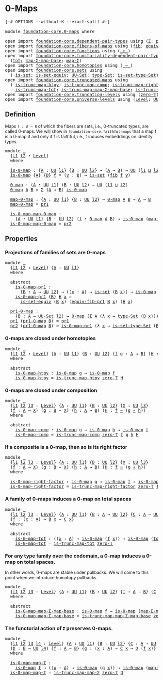 # 0-Maps

<pre class="Agda"><a id="19" class="Symbol">{-#</a> <a id="23" class="Keyword">OPTIONS</a> <a id="31" class="Pragma">--without-K</a> <a id="43" class="Pragma">--exact-split</a> <a id="57" class="Symbol">#-}</a>

<a id="62" class="Keyword">module</a> <a id="69" href="foundation-core.0-maps.html" class="Module">foundation-core.0-maps</a> <a id="92" class="Keyword">where</a>

<a id="99" class="Keyword">open</a> <a id="104" class="Keyword">import</a> <a id="111" href="foundation-core.dependent-pair-types.html" class="Module">foundation-core.dependent-pair-types</a> <a id="148" class="Keyword">using</a> <a id="154" class="Symbol">(</a><a id="155" href="foundation-core.dependent-pair-types.html#502" class="Record">Σ</a><a id="156" class="Symbol">;</a> <a id="158" href="foundation-core.dependent-pair-types.html#575" class="InductiveConstructor">pair</a><a id="162" class="Symbol">;</a> <a id="164" href="foundation-core.dependent-pair-types.html#592" class="Field">pr1</a><a id="167" class="Symbol">;</a> <a id="169" href="foundation-core.dependent-pair-types.html#604" class="Field">pr2</a><a id="172" class="Symbol">)</a>
<a id="174" class="Keyword">open</a> <a id="179" class="Keyword">import</a> <a id="186" href="foundation-core.fibers-of-maps.html" class="Module">foundation-core.fibers-of-maps</a> <a id="217" class="Keyword">using</a> <a id="223" class="Symbol">(</a><a id="224" href="foundation-core.fibers-of-maps.html#929" class="Function">fib</a><a id="227" class="Symbol">;</a> <a id="229" href="foundation-core.fibers-of-maps.html#3572" class="Function">equiv-fib-pr1</a><a id="242" class="Symbol">)</a>
<a id="244" class="Keyword">open</a> <a id="249" class="Keyword">import</a> <a id="256" href="foundation-core.functions.html" class="Module">foundation-core.functions</a> <a id="282" class="Keyword">using</a> <a id="288" class="Symbol">(</a><a id="289" href="foundation-core.functions.html#407" class="Function Operator">_∘_</a><a id="292" class="Symbol">)</a>
<a id="294" class="Keyword">open</a> <a id="299" class="Keyword">import</a> <a id="306" href="foundation-core.functoriality-dependent-pair-types.html" class="Module">foundation-core.functoriality-dependent-pair-types</a> <a id="357" class="Keyword">using</a>
  <a id="365" class="Symbol">(</a><a id="366" href="foundation-core.functoriality-dependent-pair-types.html#1881" class="Function">tot</a><a id="369" class="Symbol">;</a> <a id="371" href="foundation-core.functoriality-dependent-pair-types.html#2124" class="Function">map-Σ-map-base</a><a id="385" class="Symbol">;</a> <a id="387" href="foundation-core.functoriality-dependent-pair-types.html#2434" class="Function">map-Σ</a><a id="392" class="Symbol">)</a>
<a id="394" class="Keyword">open</a> <a id="399" class="Keyword">import</a> <a id="406" href="foundation-core.homotopies.html" class="Module">foundation-core.homotopies</a> <a id="433" class="Keyword">using</a> <a id="439" class="Symbol">(</a><a id="440" href="foundation-core.homotopies.html#614" class="Function Operator">_~_</a><a id="443" class="Symbol">)</a>
<a id="445" class="Keyword">open</a> <a id="450" class="Keyword">import</a> <a id="457" href="foundation-core.sets.html" class="Module">foundation-core.sets</a> <a id="478" class="Keyword">using</a>
  <a id="486" class="Symbol">(</a> <a id="488" href="foundation-core.sets.html#1100" class="Function">is-set</a><a id="494" class="Symbol">;</a> <a id="496" href="foundation-core.sets.html#3397" class="Function">is-set-equiv</a><a id="508" class="Symbol">;</a> <a id="510" href="foundation-core.sets.html#1177" class="Function">UU-Set</a><a id="516" class="Symbol">;</a> <a id="518" href="foundation-core.sets.html#1291" class="Function">type-Set</a><a id="526" class="Symbol">;</a> <a id="528" href="foundation-core.sets.html#1342" class="Function">is-set-type-Set</a><a id="543" class="Symbol">)</a>
<a id="545" class="Keyword">open</a> <a id="550" class="Keyword">import</a> <a id="557" href="foundation-core.truncated-maps.html" class="Module">foundation-core.truncated-maps</a> <a id="588" class="Keyword">using</a>
  <a id="596" class="Symbol">(</a> <a id="598" href="foundation-core.truncated-maps.html#5432" class="Function">is-trunc-map-htpy</a><a id="615" class="Symbol">;</a> <a id="617" href="foundation-core.truncated-maps.html#6201" class="Function">is-trunc-map-comp</a><a id="634" class="Symbol">;</a> <a id="636" href="foundation-core.truncated-maps.html#7227" class="Function">is-trunc-map-right-factor</a><a id="661" class="Symbol">;</a>
    <a id="667" href="foundation-core.truncated-maps.html#8449" class="Function">is-trunc-map-tot</a><a id="683" class="Symbol">;</a> <a id="685" href="foundation-core.truncated-maps.html#9523" class="Function">is-trunc-map-map-Σ-map-base</a><a id="712" class="Symbol">;</a> <a id="714" href="foundation-core.truncated-maps.html#10096" class="Function">is-trunc-map-map-Σ</a><a id="732" class="Symbol">)</a>
<a id="734" class="Keyword">open</a> <a id="739" class="Keyword">import</a> <a id="746" href="foundation-core.truncation-levels.html" class="Module">foundation-core.truncation-levels</a> <a id="780" class="Keyword">using</a> <a id="786" class="Symbol">(</a><a id="787" href="foundation-core.truncation-levels.html#479" class="Function">zero-𝕋</a><a id="793" class="Symbol">)</a>
<a id="795" class="Keyword">open</a> <a id="800" class="Keyword">import</a> <a id="807" href="foundation-core.universe-levels.html" class="Module">foundation-core.universe-levels</a> <a id="839" class="Keyword">using</a> <a id="845" class="Symbol">(</a><a id="846" href="Agda.Primitive.html#597" class="Postulate">Level</a><a id="851" class="Symbol">;</a> <a id="853" href="foundation-core.universe-levels.html#222" class="Primitive">UU</a><a id="855" class="Symbol">;</a> <a id="857" href="Agda.Primitive.html#810" class="Primitive Operator">_⊔_</a><a id="860" class="Symbol">)</a>
</pre>
## Definition

Maps `f : A → B` of which the fibers are sets, i.e., 0-truncated types, are called 0-maps. We will show in `foundation-core.faithful-maps` that a map f is a 0-map if and only if f is faithful, i.e., f induces embeddings on identity types.

<pre class="Agda"><a id="1130" class="Keyword">module</a> <a id="1137" href="foundation-core.0-maps.html#1137" class="Module">_</a>
  <a id="1141" class="Symbol">{</a><a id="1142" href="foundation-core.0-maps.html#1142" class="Bound">l1</a> <a id="1145" href="foundation-core.0-maps.html#1145" class="Bound">l2</a> <a id="1148" class="Symbol">:</a> <a id="1150" href="Agda.Primitive.html#597" class="Postulate">Level</a><a id="1155" class="Symbol">}</a>
  <a id="1159" class="Keyword">where</a>

  <a id="1168" href="foundation-core.0-maps.html#1168" class="Function">is-0-map</a> <a id="1177" class="Symbol">:</a> <a id="1179" class="Symbol">{</a><a id="1180" href="foundation-core.0-maps.html#1180" class="Bound">A</a> <a id="1182" class="Symbol">:</a> <a id="1184" href="foundation-core.universe-levels.html#222" class="Primitive">UU</a> <a id="1187" href="foundation-core.0-maps.html#1142" class="Bound">l1</a><a id="1189" class="Symbol">}</a> <a id="1191" class="Symbol">{</a><a id="1192" href="foundation-core.0-maps.html#1192" class="Bound">B</a> <a id="1194" class="Symbol">:</a> <a id="1196" href="foundation-core.universe-levels.html#222" class="Primitive">UU</a> <a id="1199" href="foundation-core.0-maps.html#1145" class="Bound">l2</a><a id="1201" class="Symbol">}</a> <a id="1203" class="Symbol">→</a> <a id="1205" class="Symbol">(</a><a id="1206" href="foundation-core.0-maps.html#1180" class="Bound">A</a> <a id="1208" class="Symbol">→</a> <a id="1210" href="foundation-core.0-maps.html#1192" class="Bound">B</a><a id="1211" class="Symbol">)</a> <a id="1213" class="Symbol">→</a> <a id="1215" href="foundation-core.universe-levels.html#222" class="Primitive">UU</a> <a id="1218" class="Symbol">(</a><a id="1219" href="foundation-core.0-maps.html#1142" class="Bound">l1</a> <a id="1222" href="Agda.Primitive.html#810" class="Primitive Operator">⊔</a> <a id="1224" href="foundation-core.0-maps.html#1145" class="Bound">l2</a><a id="1226" class="Symbol">)</a>
  <a id="1230" href="foundation-core.0-maps.html#1168" class="Function">is-0-map</a> <a id="1239" class="Symbol">{</a><a id="1240" href="foundation-core.0-maps.html#1240" class="Bound">A</a><a id="1241" class="Symbol">}</a> <a id="1243" class="Symbol">{</a><a id="1244" href="foundation-core.0-maps.html#1244" class="Bound">B</a><a id="1245" class="Symbol">}</a> <a id="1247" href="foundation-core.0-maps.html#1247" class="Bound">f</a> <a id="1249" class="Symbol">=</a> <a id="1251" class="Symbol">(</a><a id="1252" href="foundation-core.0-maps.html#1252" class="Bound">y</a> <a id="1254" class="Symbol">:</a> <a id="1256" href="foundation-core.0-maps.html#1244" class="Bound">B</a><a id="1257" class="Symbol">)</a> <a id="1259" class="Symbol">→</a> <a id="1261" href="foundation-core.sets.html#1100" class="Function">is-set</a> <a id="1268" class="Symbol">(</a><a id="1269" href="foundation-core.fibers-of-maps.html#929" class="Function">fib</a> <a id="1273" href="foundation-core.0-maps.html#1247" class="Bound">f</a> <a id="1275" href="foundation-core.0-maps.html#1252" class="Bound">y</a><a id="1276" class="Symbol">)</a>

  <a id="1281" href="foundation-core.0-maps.html#1281" class="Function">0-map</a> <a id="1287" class="Symbol">:</a> <a id="1289" class="Symbol">(</a><a id="1290" href="foundation-core.0-maps.html#1290" class="Bound">A</a> <a id="1292" class="Symbol">:</a> <a id="1294" href="foundation-core.universe-levels.html#222" class="Primitive">UU</a> <a id="1297" href="foundation-core.0-maps.html#1142" class="Bound">l1</a><a id="1299" class="Symbol">)</a> <a id="1301" class="Symbol">(</a><a id="1302" href="foundation-core.0-maps.html#1302" class="Bound">B</a> <a id="1304" class="Symbol">:</a> <a id="1306" href="foundation-core.universe-levels.html#222" class="Primitive">UU</a> <a id="1309" href="foundation-core.0-maps.html#1145" class="Bound">l2</a><a id="1311" class="Symbol">)</a> <a id="1313" class="Symbol">→</a> <a id="1315" href="foundation-core.universe-levels.html#222" class="Primitive">UU</a> <a id="1318" class="Symbol">(</a><a id="1319" href="foundation-core.0-maps.html#1142" class="Bound">l1</a> <a id="1322" href="Agda.Primitive.html#810" class="Primitive Operator">⊔</a> <a id="1324" href="foundation-core.0-maps.html#1145" class="Bound">l2</a><a id="1326" class="Symbol">)</a>
  <a id="1330" href="foundation-core.0-maps.html#1281" class="Function">0-map</a> <a id="1336" href="foundation-core.0-maps.html#1336" class="Bound">A</a> <a id="1338" href="foundation-core.0-maps.html#1338" class="Bound">B</a> <a id="1340" class="Symbol">=</a> <a id="1342" href="foundation-core.dependent-pair-types.html#502" class="Record">Σ</a> <a id="1344" class="Symbol">(</a><a id="1345" href="foundation-core.0-maps.html#1336" class="Bound">A</a> <a id="1347" class="Symbol">→</a> <a id="1349" href="foundation-core.0-maps.html#1338" class="Bound">B</a><a id="1350" class="Symbol">)</a> <a id="1352" href="foundation-core.0-maps.html#1168" class="Function">is-0-map</a>

  <a id="1364" href="foundation-core.0-maps.html#1364" class="Function">map-0-map</a> <a id="1374" class="Symbol">:</a> <a id="1376" class="Symbol">{</a><a id="1377" href="foundation-core.0-maps.html#1377" class="Bound">A</a> <a id="1379" class="Symbol">:</a> <a id="1381" href="foundation-core.universe-levels.html#222" class="Primitive">UU</a> <a id="1384" href="foundation-core.0-maps.html#1142" class="Bound">l1</a><a id="1386" class="Symbol">}</a> <a id="1388" class="Symbol">{</a><a id="1389" href="foundation-core.0-maps.html#1389" class="Bound">B</a> <a id="1391" class="Symbol">:</a> <a id="1393" href="foundation-core.universe-levels.html#222" class="Primitive">UU</a> <a id="1396" href="foundation-core.0-maps.html#1145" class="Bound">l2</a><a id="1398" class="Symbol">}</a> <a id="1400" class="Symbol">→</a> <a id="1402" href="foundation-core.0-maps.html#1281" class="Function">0-map</a> <a id="1408" href="foundation-core.0-maps.html#1377" class="Bound">A</a> <a id="1410" href="foundation-core.0-maps.html#1389" class="Bound">B</a> <a id="1412" class="Symbol">→</a> <a id="1414" href="foundation-core.0-maps.html#1377" class="Bound">A</a> <a id="1416" class="Symbol">→</a> <a id="1418" href="foundation-core.0-maps.html#1389" class="Bound">B</a>
  <a id="1422" href="foundation-core.0-maps.html#1364" class="Function">map-0-map</a> <a id="1432" class="Symbol">=</a> <a id="1434" href="foundation-core.dependent-pair-types.html#592" class="Field">pr1</a>

  <a id="1441" href="foundation-core.0-maps.html#1441" class="Function">is-0-map-map-0-map</a> <a id="1460" class="Symbol">:</a>
    <a id="1466" class="Symbol">{</a><a id="1467" href="foundation-core.0-maps.html#1467" class="Bound">A</a> <a id="1469" class="Symbol">:</a> <a id="1471" href="foundation-core.universe-levels.html#222" class="Primitive">UU</a> <a id="1474" href="foundation-core.0-maps.html#1142" class="Bound">l1</a><a id="1476" class="Symbol">}</a> <a id="1478" class="Symbol">{</a><a id="1479" href="foundation-core.0-maps.html#1479" class="Bound">B</a> <a id="1481" class="Symbol">:</a> <a id="1483" href="foundation-core.universe-levels.html#222" class="Primitive">UU</a> <a id="1486" href="foundation-core.0-maps.html#1145" class="Bound">l2</a><a id="1488" class="Symbol">}</a> <a id="1490" class="Symbol">(</a><a id="1491" href="foundation-core.0-maps.html#1491" class="Bound">f</a> <a id="1493" class="Symbol">:</a> <a id="1495" href="foundation-core.0-maps.html#1281" class="Function">0-map</a> <a id="1501" href="foundation-core.0-maps.html#1467" class="Bound">A</a> <a id="1503" href="foundation-core.0-maps.html#1479" class="Bound">B</a><a id="1504" class="Symbol">)</a> <a id="1506" class="Symbol">→</a> <a id="1508" href="foundation-core.0-maps.html#1168" class="Function">is-0-map</a> <a id="1517" class="Symbol">(</a><a id="1518" href="foundation-core.0-maps.html#1364" class="Function">map-0-map</a> <a id="1528" href="foundation-core.0-maps.html#1491" class="Bound">f</a><a id="1529" class="Symbol">)</a>
  <a id="1533" href="foundation-core.0-maps.html#1441" class="Function">is-0-map-map-0-map</a> <a id="1552" class="Symbol">=</a> <a id="1554" href="foundation-core.dependent-pair-types.html#604" class="Field">pr2</a>
</pre>
## Properties

### Projections of families of sets are 0-maps

<pre class="Agda"><a id="1634" class="Keyword">module</a> <a id="1641" href="foundation-core.0-maps.html#1641" class="Module">_</a>
  <a id="1645" class="Symbol">{</a><a id="1646" href="foundation-core.0-maps.html#1646" class="Bound">l1</a> <a id="1649" href="foundation-core.0-maps.html#1649" class="Bound">l2</a> <a id="1652" class="Symbol">:</a> <a id="1654" href="Agda.Primitive.html#597" class="Postulate">Level</a><a id="1659" class="Symbol">}</a> <a id="1661" class="Symbol">{</a><a id="1662" href="foundation-core.0-maps.html#1662" class="Bound">A</a> <a id="1664" class="Symbol">:</a> <a id="1666" href="foundation-core.universe-levels.html#222" class="Primitive">UU</a> <a id="1669" href="foundation-core.0-maps.html#1646" class="Bound">l1</a><a id="1671" class="Symbol">}</a>
  <a id="1675" class="Keyword">where</a>
  
  <a id="1686" class="Keyword">abstract</a>
    <a id="1699" href="foundation-core.0-maps.html#1699" class="Function">is-0-map-pr1</a> <a id="1712" class="Symbol">:</a>
      <a id="1720" class="Symbol">{</a><a id="1721" href="foundation-core.0-maps.html#1721" class="Bound">B</a> <a id="1723" class="Symbol">:</a> <a id="1725" href="foundation-core.0-maps.html#1662" class="Bound">A</a> <a id="1727" class="Symbol">→</a> <a id="1729" href="foundation-core.universe-levels.html#222" class="Primitive">UU</a> <a id="1732" href="foundation-core.0-maps.html#1649" class="Bound">l2</a><a id="1734" class="Symbol">}</a> <a id="1736" class="Symbol">→</a> <a id="1738" class="Symbol">((</a><a id="1740" href="foundation-core.0-maps.html#1740" class="Bound">x</a> <a id="1742" class="Symbol">:</a> <a id="1744" href="foundation-core.0-maps.html#1662" class="Bound">A</a><a id="1745" class="Symbol">)</a> <a id="1747" class="Symbol">→</a> <a id="1749" href="foundation-core.sets.html#1100" class="Function">is-set</a> <a id="1756" class="Symbol">(</a><a id="1757" href="foundation-core.0-maps.html#1721" class="Bound">B</a> <a id="1759" href="foundation-core.0-maps.html#1740" class="Bound">x</a><a id="1760" class="Symbol">))</a> <a id="1763" class="Symbol">→</a> <a id="1765" href="foundation-core.0-maps.html#1168" class="Function">is-0-map</a> <a id="1774" class="Symbol">(</a><a id="1775" href="foundation-core.dependent-pair-types.html#592" class="Field">pr1</a> <a id="1779" class="Symbol">{</a><a id="1780" class="Argument">B</a> <a id="1782" class="Symbol">=</a> <a id="1784" href="foundation-core.0-maps.html#1721" class="Bound">B</a><a id="1785" class="Symbol">})</a>
    <a id="1792" href="foundation-core.0-maps.html#1699" class="Function">is-0-map-pr1</a> <a id="1805" class="Symbol">{</a><a id="1806" href="foundation-core.0-maps.html#1806" class="Bound">B</a><a id="1807" class="Symbol">}</a> <a id="1809" href="foundation-core.0-maps.html#1809" class="Bound">H</a> <a id="1811" href="foundation-core.0-maps.html#1811" class="Bound">x</a> <a id="1813" class="Symbol">=</a>
      <a id="1821" href="foundation-core.sets.html#3397" class="Function">is-set-equiv</a> <a id="1834" class="Symbol">(</a><a id="1835" href="foundation-core.0-maps.html#1806" class="Bound">B</a> <a id="1837" href="foundation-core.0-maps.html#1811" class="Bound">x</a><a id="1838" class="Symbol">)</a> <a id="1840" class="Symbol">(</a><a id="1841" href="foundation-core.fibers-of-maps.html#3572" class="Function">equiv-fib-pr1</a> <a id="1855" href="foundation-core.0-maps.html#1806" class="Bound">B</a> <a id="1857" href="foundation-core.0-maps.html#1811" class="Bound">x</a><a id="1858" class="Symbol">)</a> <a id="1860" class="Symbol">(</a><a id="1861" href="foundation-core.0-maps.html#1809" class="Bound">H</a> <a id="1863" href="foundation-core.0-maps.html#1811" class="Bound">x</a><a id="1864" class="Symbol">)</a>
                                                  
  <a id="1919" href="foundation-core.0-maps.html#1919" class="Function">pr1-0-map</a> <a id="1929" class="Symbol">:</a>
    <a id="1935" class="Symbol">(</a><a id="1936" href="foundation-core.0-maps.html#1936" class="Bound">B</a> <a id="1938" class="Symbol">:</a> <a id="1940" href="foundation-core.0-maps.html#1662" class="Bound">A</a> <a id="1942" class="Symbol">→</a> <a id="1944" href="foundation-core.sets.html#1177" class="Function">UU-Set</a> <a id="1951" href="foundation-core.0-maps.html#1649" class="Bound">l2</a><a id="1953" class="Symbol">)</a> <a id="1955" class="Symbol">→</a> <a id="1957" href="foundation-core.0-maps.html#1281" class="Function">0-map</a> <a id="1963" class="Symbol">(</a><a id="1964" href="foundation-core.dependent-pair-types.html#502" class="Record">Σ</a> <a id="1966" href="foundation-core.0-maps.html#1662" class="Bound">A</a> <a id="1968" class="Symbol">(λ</a> <a id="1971" href="foundation-core.0-maps.html#1971" class="Bound">x</a> <a id="1973" class="Symbol">→</a> <a id="1975" href="foundation-core.sets.html#1291" class="Function">type-Set</a> <a id="1984" class="Symbol">(</a><a id="1985" href="foundation-core.0-maps.html#1936" class="Bound">B</a> <a id="1987" href="foundation-core.0-maps.html#1971" class="Bound">x</a><a id="1988" class="Symbol">)))</a> <a id="1992" href="foundation-core.0-maps.html#1662" class="Bound">A</a>
  <a id="1996" href="foundation-core.dependent-pair-types.html#592" class="Field">pr1</a> <a id="2000" class="Symbol">(</a><a id="2001" href="foundation-core.0-maps.html#1919" class="Function">pr1-0-map</a> <a id="2011" href="foundation-core.0-maps.html#2011" class="Bound">B</a><a id="2012" class="Symbol">)</a> <a id="2014" class="Symbol">=</a> <a id="2016" href="foundation-core.dependent-pair-types.html#592" class="Field">pr1</a>
  <a id="2022" href="foundation-core.dependent-pair-types.html#604" class="Field">pr2</a> <a id="2026" class="Symbol">(</a><a id="2027" href="foundation-core.0-maps.html#1919" class="Function">pr1-0-map</a> <a id="2037" href="foundation-core.0-maps.html#2037" class="Bound">B</a><a id="2038" class="Symbol">)</a> <a id="2040" class="Symbol">=</a> <a id="2042" href="foundation-core.0-maps.html#1699" class="Function">is-0-map-pr1</a> <a id="2055" class="Symbol">(λ</a> <a id="2058" href="foundation-core.0-maps.html#2058" class="Bound">x</a> <a id="2060" class="Symbol">→</a> <a id="2062" href="foundation-core.sets.html#1342" class="Function">is-set-type-Set</a> <a id="2078" class="Symbol">(</a><a id="2079" href="foundation-core.0-maps.html#2037" class="Bound">B</a> <a id="2081" href="foundation-core.0-maps.html#2058" class="Bound">x</a><a id="2082" class="Symbol">))</a>
</pre>
### 0-maps are closed under homotopies

<pre class="Agda"><a id="2138" class="Keyword">module</a> <a id="2145" href="foundation-core.0-maps.html#2145" class="Module">_</a>
  <a id="2149" class="Symbol">{</a><a id="2150" href="foundation-core.0-maps.html#2150" class="Bound">l1</a> <a id="2153" href="foundation-core.0-maps.html#2153" class="Bound">l2</a> <a id="2156" class="Symbol">:</a> <a id="2158" href="Agda.Primitive.html#597" class="Postulate">Level</a><a id="2163" class="Symbol">}</a> <a id="2165" class="Symbol">{</a><a id="2166" href="foundation-core.0-maps.html#2166" class="Bound">A</a> <a id="2168" class="Symbol">:</a> <a id="2170" href="foundation-core.universe-levels.html#222" class="Primitive">UU</a> <a id="2173" href="foundation-core.0-maps.html#2150" class="Bound">l1</a><a id="2175" class="Symbol">}</a> <a id="2177" class="Symbol">{</a><a id="2178" href="foundation-core.0-maps.html#2178" class="Bound">B</a> <a id="2180" class="Symbol">:</a> <a id="2182" href="foundation-core.universe-levels.html#222" class="Primitive">UU</a> <a id="2185" href="foundation-core.0-maps.html#2153" class="Bound">l2</a><a id="2187" class="Symbol">}</a> <a id="2189" class="Symbol">{</a><a id="2190" href="foundation-core.0-maps.html#2190" class="Bound">f</a> <a id="2192" href="foundation-core.0-maps.html#2192" class="Bound">g</a> <a id="2194" class="Symbol">:</a> <a id="2196" href="foundation-core.0-maps.html#2166" class="Bound">A</a> <a id="2198" class="Symbol">→</a> <a id="2200" href="foundation-core.0-maps.html#2178" class="Bound">B</a><a id="2201" class="Symbol">}</a> <a id="2203" class="Symbol">(</a><a id="2204" href="foundation-core.0-maps.html#2204" class="Bound">H</a> <a id="2206" class="Symbol">:</a> <a id="2208" href="foundation-core.0-maps.html#2190" class="Bound">f</a> <a id="2210" href="foundation-core.homotopies.html#614" class="Function Operator">~</a> <a id="2212" href="foundation-core.0-maps.html#2192" class="Bound">g</a><a id="2213" class="Symbol">)</a>
  <a id="2217" class="Keyword">where</a>
  
  <a id="2228" class="Keyword">abstract</a>
    <a id="2241" href="foundation-core.0-maps.html#2241" class="Function">is-0-map-htpy</a> <a id="2255" class="Symbol">:</a> <a id="2257" href="foundation-core.0-maps.html#1168" class="Function">is-0-map</a> <a id="2266" href="foundation-core.0-maps.html#2192" class="Bound">g</a> <a id="2268" class="Symbol">→</a> <a id="2270" href="foundation-core.0-maps.html#1168" class="Function">is-0-map</a> <a id="2279" href="foundation-core.0-maps.html#2190" class="Bound">f</a>
    <a id="2285" href="foundation-core.0-maps.html#2241" class="Function">is-0-map-htpy</a> <a id="2299" class="Symbol">=</a> <a id="2301" href="foundation-core.truncated-maps.html#5432" class="Function">is-trunc-map-htpy</a> <a id="2319" href="foundation-core.truncation-levels.html#479" class="Function">zero-𝕋</a> <a id="2326" href="foundation-core.0-maps.html#2204" class="Bound">H</a>
</pre>
### 0-maps are closed under composition

<pre class="Agda"><a id="2382" class="Keyword">module</a> <a id="2389" href="foundation-core.0-maps.html#2389" class="Module">_</a>
  <a id="2393" class="Symbol">{</a><a id="2394" href="foundation-core.0-maps.html#2394" class="Bound">l1</a> <a id="2397" href="foundation-core.0-maps.html#2397" class="Bound">l2</a> <a id="2400" href="foundation-core.0-maps.html#2400" class="Bound">l3</a> <a id="2403" class="Symbol">:</a> <a id="2405" href="Agda.Primitive.html#597" class="Postulate">Level</a><a id="2410" class="Symbol">}</a> <a id="2412" class="Symbol">{</a><a id="2413" href="foundation-core.0-maps.html#2413" class="Bound">A</a> <a id="2415" class="Symbol">:</a> <a id="2417" href="foundation-core.universe-levels.html#222" class="Primitive">UU</a> <a id="2420" href="foundation-core.0-maps.html#2394" class="Bound">l1</a><a id="2422" class="Symbol">}</a> <a id="2424" class="Symbol">{</a><a id="2425" href="foundation-core.0-maps.html#2425" class="Bound">B</a> <a id="2427" class="Symbol">:</a> <a id="2429" href="foundation-core.universe-levels.html#222" class="Primitive">UU</a> <a id="2432" href="foundation-core.0-maps.html#2397" class="Bound">l2</a><a id="2434" class="Symbol">}</a> <a id="2436" class="Symbol">{</a><a id="2437" href="foundation-core.0-maps.html#2437" class="Bound">X</a> <a id="2439" class="Symbol">:</a> <a id="2441" href="foundation-core.universe-levels.html#222" class="Primitive">UU</a> <a id="2444" href="foundation-core.0-maps.html#2400" class="Bound">l3</a><a id="2446" class="Symbol">}</a>
  <a id="2450" class="Symbol">(</a><a id="2451" href="foundation-core.0-maps.html#2451" class="Bound">f</a> <a id="2453" class="Symbol">:</a> <a id="2455" href="foundation-core.0-maps.html#2413" class="Bound">A</a> <a id="2457" class="Symbol">→</a> <a id="2459" href="foundation-core.0-maps.html#2437" class="Bound">X</a><a id="2460" class="Symbol">)</a> <a id="2462" class="Symbol">(</a><a id="2463" href="foundation-core.0-maps.html#2463" class="Bound">g</a> <a id="2465" class="Symbol">:</a> <a id="2467" href="foundation-core.0-maps.html#2425" class="Bound">B</a> <a id="2469" class="Symbol">→</a> <a id="2471" href="foundation-core.0-maps.html#2437" class="Bound">X</a><a id="2472" class="Symbol">)</a> <a id="2474" class="Symbol">(</a><a id="2475" href="foundation-core.0-maps.html#2475" class="Bound">h</a> <a id="2477" class="Symbol">:</a> <a id="2479" href="foundation-core.0-maps.html#2413" class="Bound">A</a> <a id="2481" class="Symbol">→</a> <a id="2483" href="foundation-core.0-maps.html#2425" class="Bound">B</a><a id="2484" class="Symbol">)</a> <a id="2486" class="Symbol">(</a><a id="2487" href="foundation-core.0-maps.html#2487" class="Bound">H</a> <a id="2489" class="Symbol">:</a> <a id="2491" href="foundation-core.0-maps.html#2451" class="Bound">f</a> <a id="2493" href="foundation-core.homotopies.html#614" class="Function Operator">~</a> <a id="2495" class="Symbol">(</a><a id="2496" href="foundation-core.0-maps.html#2463" class="Bound">g</a> <a id="2498" href="foundation-core.functions.html#407" class="Function Operator">∘</a> <a id="2500" href="foundation-core.0-maps.html#2475" class="Bound">h</a><a id="2501" class="Symbol">))</a>
  <a id="2506" class="Keyword">where</a>
  
  <a id="2517" class="Keyword">abstract</a>
    <a id="2530" href="foundation-core.0-maps.html#2530" class="Function">is-0-map-comp</a> <a id="2544" class="Symbol">:</a> <a id="2546" href="foundation-core.0-maps.html#1168" class="Function">is-0-map</a> <a id="2555" href="foundation-core.0-maps.html#2463" class="Bound">g</a> <a id="2557" class="Symbol">→</a> <a id="2559" href="foundation-core.0-maps.html#1168" class="Function">is-0-map</a> <a id="2568" href="foundation-core.0-maps.html#2475" class="Bound">h</a> <a id="2570" class="Symbol">→</a> <a id="2572" href="foundation-core.0-maps.html#1168" class="Function">is-0-map</a> <a id="2581" href="foundation-core.0-maps.html#2451" class="Bound">f</a>
    <a id="2587" href="foundation-core.0-maps.html#2530" class="Function">is-0-map-comp</a> <a id="2601" class="Symbol">=</a> <a id="2603" href="foundation-core.truncated-maps.html#6201" class="Function">is-trunc-map-comp</a> <a id="2621" href="foundation-core.truncation-levels.html#479" class="Function">zero-𝕋</a> <a id="2628" href="foundation-core.0-maps.html#2451" class="Bound">f</a> <a id="2630" href="foundation-core.0-maps.html#2463" class="Bound">g</a> <a id="2632" href="foundation-core.0-maps.html#2475" class="Bound">h</a> <a id="2634" href="foundation-core.0-maps.html#2487" class="Bound">H</a>
</pre>
### If a composite is a 0-map, then so is its right factor

<pre class="Agda"><a id="2709" class="Keyword">module</a> <a id="2716" href="foundation-core.0-maps.html#2716" class="Module">_</a>
  <a id="2720" class="Symbol">{</a><a id="2721" href="foundation-core.0-maps.html#2721" class="Bound">l1</a> <a id="2724" href="foundation-core.0-maps.html#2724" class="Bound">l2</a> <a id="2727" href="foundation-core.0-maps.html#2727" class="Bound">l3</a> <a id="2730" class="Symbol">:</a> <a id="2732" href="Agda.Primitive.html#597" class="Postulate">Level</a><a id="2737" class="Symbol">}</a> <a id="2739" class="Symbol">{</a><a id="2740" href="foundation-core.0-maps.html#2740" class="Bound">A</a> <a id="2742" class="Symbol">:</a> <a id="2744" href="foundation-core.universe-levels.html#222" class="Primitive">UU</a> <a id="2747" href="foundation-core.0-maps.html#2721" class="Bound">l1</a><a id="2749" class="Symbol">}</a> <a id="2751" class="Symbol">{</a><a id="2752" href="foundation-core.0-maps.html#2752" class="Bound">B</a> <a id="2754" class="Symbol">:</a> <a id="2756" href="foundation-core.universe-levels.html#222" class="Primitive">UU</a> <a id="2759" href="foundation-core.0-maps.html#2724" class="Bound">l2</a><a id="2761" class="Symbol">}</a> <a id="2763" class="Symbol">{</a><a id="2764" href="foundation-core.0-maps.html#2764" class="Bound">X</a> <a id="2766" class="Symbol">:</a> <a id="2768" href="foundation-core.universe-levels.html#222" class="Primitive">UU</a> <a id="2771" href="foundation-core.0-maps.html#2727" class="Bound">l3</a><a id="2773" class="Symbol">}</a>
  <a id="2777" class="Symbol">(</a><a id="2778" href="foundation-core.0-maps.html#2778" class="Bound">f</a> <a id="2780" class="Symbol">:</a> <a id="2782" href="foundation-core.0-maps.html#2740" class="Bound">A</a> <a id="2784" class="Symbol">→</a> <a id="2786" href="foundation-core.0-maps.html#2764" class="Bound">X</a><a id="2787" class="Symbol">)</a> <a id="2789" class="Symbol">(</a><a id="2790" href="foundation-core.0-maps.html#2790" class="Bound">g</a> <a id="2792" class="Symbol">:</a> <a id="2794" href="foundation-core.0-maps.html#2752" class="Bound">B</a> <a id="2796" class="Symbol">→</a> <a id="2798" href="foundation-core.0-maps.html#2764" class="Bound">X</a><a id="2799" class="Symbol">)</a> <a id="2801" class="Symbol">(</a><a id="2802" href="foundation-core.0-maps.html#2802" class="Bound">h</a> <a id="2804" class="Symbol">:</a> <a id="2806" href="foundation-core.0-maps.html#2740" class="Bound">A</a> <a id="2808" class="Symbol">→</a> <a id="2810" href="foundation-core.0-maps.html#2752" class="Bound">B</a><a id="2811" class="Symbol">)</a> <a id="2813" class="Symbol">(</a><a id="2814" href="foundation-core.0-maps.html#2814" class="Bound">H</a> <a id="2816" class="Symbol">:</a> <a id="2818" href="foundation-core.0-maps.html#2778" class="Bound">f</a> <a id="2820" href="foundation-core.homotopies.html#614" class="Function Operator">~</a> <a id="2822" class="Symbol">(</a><a id="2823" href="foundation-core.0-maps.html#2790" class="Bound">g</a> <a id="2825" href="foundation-core.functions.html#407" class="Function Operator">∘</a> <a id="2827" href="foundation-core.0-maps.html#2802" class="Bound">h</a><a id="2828" class="Symbol">))</a>
  <a id="2833" class="Keyword">where</a>
  
  <a id="2844" href="foundation-core.0-maps.html#2844" class="Function">is-0-map-right-factor</a> <a id="2866" class="Symbol">:</a> <a id="2868" href="foundation-core.0-maps.html#1168" class="Function">is-0-map</a> <a id="2877" href="foundation-core.0-maps.html#2790" class="Bound">g</a> <a id="2879" class="Symbol">→</a> <a id="2881" href="foundation-core.0-maps.html#1168" class="Function">is-0-map</a> <a id="2890" href="foundation-core.0-maps.html#2778" class="Bound">f</a> <a id="2892" class="Symbol">→</a> <a id="2894" href="foundation-core.0-maps.html#1168" class="Function">is-0-map</a> <a id="2903" href="foundation-core.0-maps.html#2802" class="Bound">h</a>
  <a id="2907" href="foundation-core.0-maps.html#2844" class="Function">is-0-map-right-factor</a> <a id="2929" class="Symbol">=</a> <a id="2931" href="foundation-core.truncated-maps.html#7227" class="Function">is-trunc-map-right-factor</a> <a id="2957" href="foundation-core.truncation-levels.html#479" class="Function">zero-𝕋</a> <a id="2964" href="foundation-core.0-maps.html#2778" class="Bound">f</a> <a id="2966" href="foundation-core.0-maps.html#2790" class="Bound">g</a> <a id="2968" href="foundation-core.0-maps.html#2802" class="Bound">h</a> <a id="2970" href="foundation-core.0-maps.html#2814" class="Bound">H</a>
</pre>
### A family of 0-maps induces a 0-map on total spaces

<pre class="Agda"><a id="3041" class="Keyword">module</a> <a id="3048" href="foundation-core.0-maps.html#3048" class="Module">_</a>
  <a id="3052" class="Symbol">{</a><a id="3053" href="foundation-core.0-maps.html#3053" class="Bound">l1</a> <a id="3056" href="foundation-core.0-maps.html#3056" class="Bound">l2</a> <a id="3059" href="foundation-core.0-maps.html#3059" class="Bound">l3</a> <a id="3062" class="Symbol">:</a> <a id="3064" href="Agda.Primitive.html#597" class="Postulate">Level</a><a id="3069" class="Symbol">}</a> <a id="3071" class="Symbol">{</a><a id="3072" href="foundation-core.0-maps.html#3072" class="Bound">A</a> <a id="3074" class="Symbol">:</a> <a id="3076" href="foundation-core.universe-levels.html#222" class="Primitive">UU</a> <a id="3079" href="foundation-core.0-maps.html#3053" class="Bound">l1</a><a id="3081" class="Symbol">}</a> <a id="3083" class="Symbol">{</a><a id="3084" href="foundation-core.0-maps.html#3084" class="Bound">B</a> <a id="3086" class="Symbol">:</a> <a id="3088" href="foundation-core.0-maps.html#3072" class="Bound">A</a> <a id="3090" class="Symbol">→</a> <a id="3092" href="foundation-core.universe-levels.html#222" class="Primitive">UU</a> <a id="3095" href="foundation-core.0-maps.html#3056" class="Bound">l2</a><a id="3097" class="Symbol">}</a> <a id="3099" class="Symbol">{</a><a id="3100" href="foundation-core.0-maps.html#3100" class="Bound">C</a> <a id="3102" class="Symbol">:</a> <a id="3104" href="foundation-core.0-maps.html#3072" class="Bound">A</a> <a id="3106" class="Symbol">→</a> <a id="3108" href="foundation-core.universe-levels.html#222" class="Primitive">UU</a> <a id="3111" href="foundation-core.0-maps.html#3059" class="Bound">l3</a><a id="3113" class="Symbol">}</a>
  <a id="3117" class="Symbol">{</a><a id="3118" href="foundation-core.0-maps.html#3118" class="Bound">f</a> <a id="3120" class="Symbol">:</a> <a id="3122" class="Symbol">(</a><a id="3123" href="foundation-core.0-maps.html#3123" class="Bound">x</a> <a id="3125" class="Symbol">:</a> <a id="3127" href="foundation-core.0-maps.html#3072" class="Bound">A</a><a id="3128" class="Symbol">)</a> <a id="3130" class="Symbol">→</a> <a id="3132" href="foundation-core.0-maps.html#3084" class="Bound">B</a> <a id="3134" href="foundation-core.0-maps.html#3123" class="Bound">x</a> <a id="3136" class="Symbol">→</a> <a id="3138" href="foundation-core.0-maps.html#3100" class="Bound">C</a> <a id="3140" href="foundation-core.0-maps.html#3123" class="Bound">x</a><a id="3141" class="Symbol">}</a>
  <a id="3145" class="Keyword">where</a>
  
  <a id="3156" class="Keyword">abstract</a>
    <a id="3169" href="foundation-core.0-maps.html#3169" class="Function">is-0-map-tot</a> <a id="3182" class="Symbol">:</a> <a id="3184" class="Symbol">((</a><a id="3186" href="foundation-core.0-maps.html#3186" class="Bound">x</a> <a id="3188" class="Symbol">:</a> <a id="3190" href="foundation-core.0-maps.html#3072" class="Bound">A</a><a id="3191" class="Symbol">)</a> <a id="3193" class="Symbol">→</a> <a id="3195" href="foundation-core.0-maps.html#1168" class="Function">is-0-map</a> <a id="3204" class="Symbol">(</a><a id="3205" href="foundation-core.0-maps.html#3118" class="Bound">f</a> <a id="3207" href="foundation-core.0-maps.html#3186" class="Bound">x</a><a id="3208" class="Symbol">))</a> <a id="3211" class="Symbol">→</a> <a id="3213" href="foundation-core.0-maps.html#1168" class="Function">is-0-map</a> <a id="3222" class="Symbol">(</a><a id="3223" href="foundation-core.functoriality-dependent-pair-types.html#1881" class="Function">tot</a> <a id="3227" href="foundation-core.0-maps.html#3118" class="Bound">f</a><a id="3228" class="Symbol">)</a>
    <a id="3234" href="foundation-core.0-maps.html#3169" class="Function">is-0-map-tot</a> <a id="3247" class="Symbol">=</a> <a id="3249" href="foundation-core.truncated-maps.html#8449" class="Function">is-trunc-map-tot</a> <a id="3266" href="foundation-core.truncation-levels.html#479" class="Function">zero-𝕋</a>
</pre>
### For any type family over the codomain, a 0-map induces a 0-map on total spaces.

In other words, 0-maps are stable under pullbacks. We will come to this point when we introduce homotopy pullbacks.

<pre class="Agda"><a id="3488" class="Keyword">module</a> <a id="3495" href="foundation-core.0-maps.html#3495" class="Module">_</a>
  <a id="3499" class="Symbol">{</a><a id="3500" href="foundation-core.0-maps.html#3500" class="Bound">l1</a> <a id="3503" href="foundation-core.0-maps.html#3503" class="Bound">l2</a> <a id="3506" href="foundation-core.0-maps.html#3506" class="Bound">l3</a> <a id="3509" class="Symbol">:</a> <a id="3511" href="Agda.Primitive.html#597" class="Postulate">Level</a><a id="3516" class="Symbol">}</a> <a id="3518" class="Symbol">{</a><a id="3519" href="foundation-core.0-maps.html#3519" class="Bound">A</a> <a id="3521" class="Symbol">:</a> <a id="3523" href="foundation-core.universe-levels.html#222" class="Primitive">UU</a> <a id="3526" href="foundation-core.0-maps.html#3500" class="Bound">l1</a><a id="3528" class="Symbol">}</a> <a id="3530" class="Symbol">{</a><a id="3531" href="foundation-core.0-maps.html#3531" class="Bound">B</a> <a id="3533" class="Symbol">:</a> <a id="3535" href="foundation-core.universe-levels.html#222" class="Primitive">UU</a> <a id="3538" href="foundation-core.0-maps.html#3503" class="Bound">l2</a><a id="3540" class="Symbol">}</a> <a id="3542" class="Symbol">{</a><a id="3543" href="foundation-core.0-maps.html#3543" class="Bound">f</a> <a id="3545" class="Symbol">:</a> <a id="3547" href="foundation-core.0-maps.html#3519" class="Bound">A</a> <a id="3549" class="Symbol">→</a> <a id="3551" href="foundation-core.0-maps.html#3531" class="Bound">B</a><a id="3552" class="Symbol">}</a> <a id="3554" class="Symbol">(</a><a id="3555" href="foundation-core.0-maps.html#3555" class="Bound">C</a> <a id="3557" class="Symbol">:</a> <a id="3559" href="foundation-core.0-maps.html#3531" class="Bound">B</a> <a id="3561" class="Symbol">→</a> <a id="3563" href="foundation-core.universe-levels.html#222" class="Primitive">UU</a> <a id="3566" href="foundation-core.0-maps.html#3506" class="Bound">l3</a><a id="3568" class="Symbol">)</a>
  <a id="3572" class="Keyword">where</a>
    
  <a id="3585" class="Keyword">abstract</a>
    <a id="3598" href="foundation-core.0-maps.html#3598" class="Function">is-0-map-map-Σ-map-base</a> <a id="3622" class="Symbol">:</a> <a id="3624" href="foundation-core.0-maps.html#1168" class="Function">is-0-map</a> <a id="3633" href="foundation-core.0-maps.html#3543" class="Bound">f</a> <a id="3635" class="Symbol">→</a> <a id="3637" href="foundation-core.0-maps.html#1168" class="Function">is-0-map</a> <a id="3646" class="Symbol">(</a><a id="3647" href="foundation-core.functoriality-dependent-pair-types.html#2124" class="Function">map-Σ-map-base</a> <a id="3662" href="foundation-core.0-maps.html#3543" class="Bound">f</a> <a id="3664" href="foundation-core.0-maps.html#3555" class="Bound">C</a><a id="3665" class="Symbol">)</a>
    <a id="3671" href="foundation-core.0-maps.html#3598" class="Function">is-0-map-map-Σ-map-base</a> <a id="3695" class="Symbol">=</a> <a id="3697" href="foundation-core.truncated-maps.html#9523" class="Function">is-trunc-map-map-Σ-map-base</a> <a id="3725" href="foundation-core.truncation-levels.html#479" class="Function">zero-𝕋</a> <a id="3732" href="foundation-core.0-maps.html#3555" class="Bound">C</a>
</pre>
### The functorial action of `Σ` preserves 0-maps.

<pre class="Agda"><a id="3799" class="Keyword">module</a> <a id="3806" href="foundation-core.0-maps.html#3806" class="Module">_</a>
  <a id="3810" class="Symbol">{</a><a id="3811" href="foundation-core.0-maps.html#3811" class="Bound">l1</a> <a id="3814" href="foundation-core.0-maps.html#3814" class="Bound">l2</a> <a id="3817" href="foundation-core.0-maps.html#3817" class="Bound">l3</a> <a id="3820" href="foundation-core.0-maps.html#3820" class="Bound">l4</a> <a id="3823" class="Symbol">:</a> <a id="3825" href="Agda.Primitive.html#597" class="Postulate">Level</a><a id="3830" class="Symbol">}</a> <a id="3832" class="Symbol">{</a><a id="3833" href="foundation-core.0-maps.html#3833" class="Bound">A</a> <a id="3835" class="Symbol">:</a> <a id="3837" href="foundation-core.universe-levels.html#222" class="Primitive">UU</a> <a id="3840" href="foundation-core.0-maps.html#3811" class="Bound">l1</a><a id="3842" class="Symbol">}</a> <a id="3844" class="Symbol">{</a><a id="3845" href="foundation-core.0-maps.html#3845" class="Bound">B</a> <a id="3847" class="Symbol">:</a> <a id="3849" href="foundation-core.universe-levels.html#222" class="Primitive">UU</a> <a id="3852" href="foundation-core.0-maps.html#3814" class="Bound">l2</a><a id="3854" class="Symbol">}</a> <a id="3856" class="Symbol">{</a><a id="3857" href="foundation-core.0-maps.html#3857" class="Bound">C</a> <a id="3859" class="Symbol">:</a> <a id="3861" href="foundation-core.0-maps.html#3833" class="Bound">A</a> <a id="3863" class="Symbol">→</a> <a id="3865" href="foundation-core.universe-levels.html#222" class="Primitive">UU</a> <a id="3868" href="foundation-core.0-maps.html#3817" class="Bound">l3</a><a id="3870" class="Symbol">}</a>
  <a id="3874" class="Symbol">(</a><a id="3875" href="foundation-core.0-maps.html#3875" class="Bound">D</a> <a id="3877" class="Symbol">:</a> <a id="3879" href="foundation-core.0-maps.html#3845" class="Bound">B</a> <a id="3881" class="Symbol">→</a> <a id="3883" href="foundation-core.universe-levels.html#222" class="Primitive">UU</a> <a id="3886" href="foundation-core.0-maps.html#3820" class="Bound">l4</a><a id="3888" class="Symbol">)</a> <a id="3890" class="Symbol">{</a><a id="3891" href="foundation-core.0-maps.html#3891" class="Bound">f</a> <a id="3893" class="Symbol">:</a> <a id="3895" href="foundation-core.0-maps.html#3833" class="Bound">A</a> <a id="3897" class="Symbol">→</a> <a id="3899" href="foundation-core.0-maps.html#3845" class="Bound">B</a><a id="3900" class="Symbol">}</a> <a id="3902" class="Symbol">{</a><a id="3903" href="foundation-core.0-maps.html#3903" class="Bound">g</a> <a id="3905" class="Symbol">:</a> <a id="3907" class="Symbol">(</a><a id="3908" href="foundation-core.0-maps.html#3908" class="Bound">x</a> <a id="3910" class="Symbol">:</a> <a id="3912" href="foundation-core.0-maps.html#3833" class="Bound">A</a><a id="3913" class="Symbol">)</a> <a id="3915" class="Symbol">→</a> <a id="3917" href="foundation-core.0-maps.html#3857" class="Bound">C</a> <a id="3919" href="foundation-core.0-maps.html#3908" class="Bound">x</a> <a id="3921" class="Symbol">→</a> <a id="3923" href="foundation-core.0-maps.html#3875" class="Bound">D</a> <a id="3925" class="Symbol">(</a><a id="3926" href="foundation-core.0-maps.html#3891" class="Bound">f</a> <a id="3928" href="foundation-core.0-maps.html#3908" class="Bound">x</a><a id="3929" class="Symbol">)}</a>
  <a id="3934" class="Keyword">where</a>
    
  <a id="3947" href="foundation-core.0-maps.html#3947" class="Function">is-0-map-map-Σ</a> <a id="3962" class="Symbol">:</a>
    <a id="3968" href="foundation-core.0-maps.html#1168" class="Function">is-0-map</a> <a id="3977" href="foundation-core.0-maps.html#3891" class="Bound">f</a> <a id="3979" class="Symbol">→</a> <a id="3981" class="Symbol">((</a><a id="3983" href="foundation-core.0-maps.html#3983" class="Bound">x</a> <a id="3985" class="Symbol">:</a> <a id="3987" href="foundation-core.0-maps.html#3833" class="Bound">A</a><a id="3988" class="Symbol">)</a> <a id="3990" class="Symbol">→</a> <a id="3992" href="foundation-core.0-maps.html#1168" class="Function">is-0-map</a> <a id="4001" class="Symbol">(</a><a id="4002" href="foundation-core.0-maps.html#3903" class="Bound">g</a> <a id="4004" href="foundation-core.0-maps.html#3983" class="Bound">x</a><a id="4005" class="Symbol">))</a> <a id="4008" class="Symbol">→</a> <a id="4010" href="foundation-core.0-maps.html#1168" class="Function">is-0-map</a> <a id="4019" class="Symbol">(</a><a id="4020" href="foundation-core.functoriality-dependent-pair-types.html#2434" class="Function">map-Σ</a> <a id="4026" href="foundation-core.0-maps.html#3875" class="Bound">D</a> <a id="4028" href="foundation-core.0-maps.html#3891" class="Bound">f</a> <a id="4030" href="foundation-core.0-maps.html#3903" class="Bound">g</a><a id="4031" class="Symbol">)</a>
  <a id="4035" href="foundation-core.0-maps.html#3947" class="Function">is-0-map-map-Σ</a> <a id="4050" class="Symbol">=</a> <a id="4052" href="foundation-core.truncated-maps.html#10096" class="Function">is-trunc-map-map-Σ</a> <a id="4071" href="foundation-core.truncation-levels.html#479" class="Function">zero-𝕋</a> <a id="4078" href="foundation-core.0-maps.html#3875" class="Bound">D</a>
</pre>